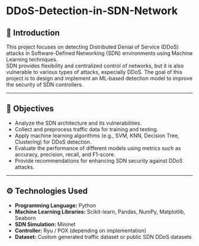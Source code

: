 # DDoS-Detection-in-SDN-Network

## 📌 Introduction

This project focuses on detecting Distributed Denial of Service (DDoS) attacks in Software-Defined Networking (SDN) environments using Machine Learning techniques.  
SDN provides flexibility and centralized control of networks, but it is also vulnerable to various types of attacks, especially DDoS. The goal of this project is to design and implement an ML-based detection model to improve the security of SDN controllers.

---

## 🎯 Objectives

- Analyze the SDN architecture and its vulnerabilities.
- Collect and preprocess traffic data for training and testing.
- Apply machine learning algorithms (e.g., SVM, KNN, Decision Tree, Clustering) for DDoS detection.
- Evaluate the performance of different models using metrics such as accuracy, precision, recall, and F1-score.
- Provide recommendations for enhancing SDN security against DDoS attacks.

---

## ⚙️ Technologies Used

- **Programming Language:** Python
- **Machine Learning Libraries:** Scikit-learn, Pandas, NumPy, Matplotlib, Seaborn
- **SDN Simulation:** Mininet
- **Controller:** Ryu / POX (depending on implementation)
- **Dataset:** Custom generated traffic dataset or public SDN DDoS datasets

